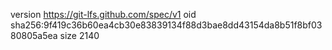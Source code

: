 version https://git-lfs.github.com/spec/v1
oid sha256:9f419c36b60ea4cb30e83839134f88d3bae8dd43154da8b51f8bf0380805a5ea
size 2140
